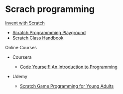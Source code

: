 # Scrach programming


[Invent with Scratch](https://inventwithscratch.com)
- [Scratch Programmming Playground](https://inventwithscratch.com/book)
- [Scratch Class Handbook](https://inventwithscratch.com/Scratch_Class_Handbook.pdf)


Online Courses

- Coursera
  - [Code Yourself! An Introduction to Programming](https://www.coursera.org/lecture/intro-programming/programming-in-scratch-5tOsZ)

- Udemy
  - [Scratch Game Programming for Young Adults](https://www.udemy.com/course/scratch-game-programming)
